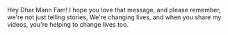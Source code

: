 Hey Dhar Mann Fam! I hope you love that message, and please remember, we're not just telling stories, We're changing lives, and when you share my videos, you're helping to change lives too.
